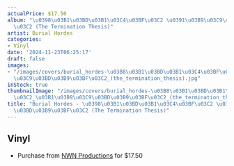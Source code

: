 ```yaml
---
actualPrice: $17.50
album: "\u0398\u03B1\u03BD\u03B1\u03C4\u03BF\u03C2 \u0391\u03B9\u03C9\u03BD\u03B9\u03BF\
  \u03C2 (The Termination Thesis)"
artist: Burial Hordes
categories:
- Vinyl
date: '2024-11-23T06:25:17'
draft: false
images:
- "/images/covers/burial_hordes-\u03B8\u03B1\u03BD\u03B1\u03C4\u03BF\u03C2_\u03B1\u03B9\
  \u03C9\u03BD\u03B9\u03BF\u03C2_(the_termination_thesis).jpg"
inStock: true
thumbnailImage: "/images/covers/burial_hordes-\u03B8\u03B1\u03BD\u03B1\u03C4\u03BF\
  \u03C2_\u03B1\u03B9\u03C9\u03BD\u03B9\u03BF\u03C2_(the_termination_thesis)-thumb.jpg"
title: "Burial Hordes - \u0398\u03B1\u03BD\u03B1\u03C4\u03BF\u03C2 \u0391\u03B9\u03C9\
  \u03BD\u03B9\u03BF\u03C2 (The Termination Thesis)"
---
```


## Vinyl
* Purchase from [NWN Productions](http://shop.nwnprod.com/index.php?route=product/product&path=75&product_id=41100&sort=pd.name&order=ASC) for $17.50
